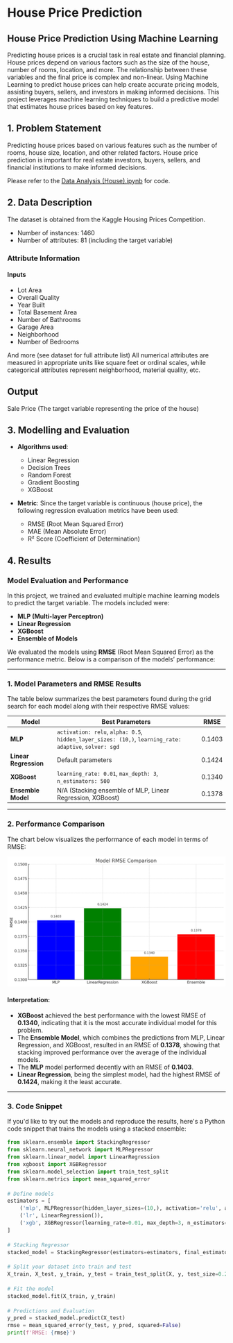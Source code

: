 # House Price Prediction

## House Price Prediction Using Machine Learning
Predicting house prices is a crucial task in real estate and financial planning. House prices depend on various factors such as the size of the house, number of rooms, location, and more. The relationship between these variables and the final price is complex and non-linear. Using Machine Learning to predict house prices can help create accurate pricing models, assisting buyers, sellers, and investors in making informed decisions. This project leverages machine learning techniques to build a predictive model that estimates house prices based on key features.

## 1. Problem Statement
Predicting house prices based on various features such as the number of rooms, house size, location, and other related factors. House price prediction is important for real estate investors, buyers, sellers, and financial institutions to make informed decisions.

Please refer to the [Data Analysis (House).ipynb](https://nbviewer.jupyter.org/github/username/repo_name/blob/main/Data%20Analysis%20(House).ipynb) for code.

## 2. Data Description
The dataset is obtained from the Kaggle Housing Prices Competition.

  * Number of instances: 1460
  * Number of attributes: 81 (including the target variable)
### Attribute Information
#### Inputs
* Lot Area
* Overall Quality
* Year Built
* Total Basement Area
* Number of Bathrooms
* Garage Area
* Neighborhood
* Number of Bedrooms

And more (see dataset for full attribute list)
All numerical attributes are measured in appropriate units like square feet or ordinal scales, while categorical attributes represent neighborhood, material quality, etc.

## Output
Sale Price (The target variable representing the price of the house)

## 3. Modelling and Evaluation

- **Algorithms used**:
  - Linear Regression
  - Decision Trees
  - Random Forest
  - Gradient Boosting
  - XGBoost

- **Metric**: Since the target variable is continuous (house price), the following regression evaluation metrics have been used:
  - RMSE (Root Mean Squared Error)
  - MAE (Mean Absolute Error)
  - R² Score (Coefficient of Determination)
 
## 4. Results

### Model Evaluation and Performance

In this project, we trained and evaluated multiple machine learning models to predict the target variable. The models included were:
- **MLP (Multi-layer Perceptron)**
- **Linear Regression**
- **XGBoost**
- **Ensemble of Models**

We evaluated the models using **RMSE** (Root Mean Squared Error) as the performance metric. Below is a comparison of the models’ performance:

---

### 1. Model Parameters and RMSE Results

The table below summarizes the best parameters found during the grid search for each model along with their respective RMSE values:

| Model               | Best Parameters                                                                                             | RMSE    |
|---------------------|------------------------------------------------------------------------------------------------------------|---------|
| **MLP**             | `activation: relu`, `alpha: 0.5`, `hidden_layer_sizes: (10,)`, `learning_rate: adaptive`, `solver: sgd`     | 0.1403  |
| **Linear Regression**| Default parameters                                                                                         | 0.1424  |
| **XGBoost**         | `learning_rate: 0.01`, `max_depth: 3`, `n_estimators: 500`                                                  | 0.1340  |
| **Ensemble Model**  | N/A (Stacking ensemble of MLP, Linear Regression, XGBoost)                                                  | 0.1378  |

---

### 2. Performance Comparison

The chart below visualizes the performance of each model in terms of RMSE:

![Model RMSE Comparison](https://github.com/xiaozhu1110/House-Prices-Regression/blob/main/Model%20RMSE%20Comparison.png)

#### Interpretation:
- **XGBoost** achieved the best performance with the lowest RMSE of **0.1340**, indicating that it is the most accurate individual model for this problem.
- The **Ensemble Model**, which combines the predictions from MLP, Linear Regression, and XGBoost, resulted in an RMSE of **0.1378**, showing that stacking improved performance over the average of the individual models.
- The **MLP** model performed decently with an RMSE of **0.1403**.
- **Linear Regression**, being the simplest model, had the highest RMSE of **0.1424**, making it the least accurate.

---

### 3. Code Snippet

If you'd like to try out the models and reproduce the results, here's a Python code snippet that trains the models using a stacked ensemble:

```python
from sklearn.ensemble import StackingRegressor
from sklearn.neural_network import MLPRegressor
from sklearn.linear_model import LinearRegression
from xgboost import XGBRegressor
from sklearn.model_selection import train_test_split
from sklearn.metrics import mean_squared_error

# Define models
estimators = [
    ('mlp', MLPRegressor(hidden_layer_sizes=(10,), activation='relu', alpha=0.5, learning_rate='adaptive', solver='sgd')),
    ('lr', LinearRegression()),
    ('xgb', XGBRegressor(learning_rate=0.01, max_depth=3, n_estimators=500))
]

# Stacking Regressor
stacked_model = StackingRegressor(estimators=estimators, final_estimator=XGBRegressor())

# Split your dataset into train and test
X_train, X_test, y_train, y_test = train_test_split(X, y, test_size=0.2)

# Fit the model
stacked_model.fit(X_train, y_train)

# Predictions and Evaluation
y_pred = stacked_model.predict(X_test)
rmse = mean_squared_error(y_test, y_pred, squared=False)
print(f'RMSE: {rmse}')
